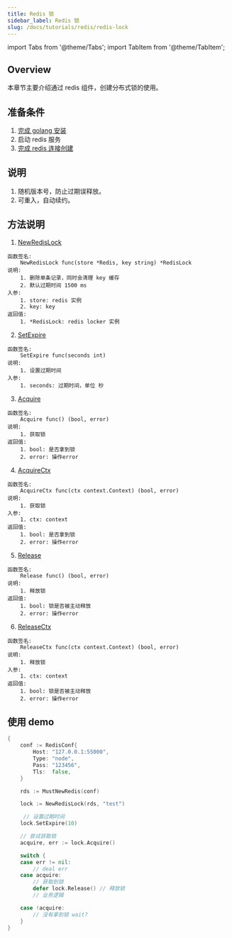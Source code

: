 ```yaml
---
title: Redis 锁
sidebar_label: Redis 锁
slug: /docs/tutorials/redis/redis-lock
---
```


import Tabs from '@theme/Tabs';
import TabItem from '@theme/TabItem';

## Overview
本章节主要介绍通过 redis 组件，创建分布式锁的使用。

## 准备条件
1. <a href="/docs/tasks" target="_blank">完成 golang 安装</a>
2. 启动 redis 服务
3. <a href="/docs/tasks/redis/redis-conn" target="_blank">完成 redis 连接创建</a>

## 说明
1. 随机版本号，防止过期误释放。
2. 可重入，自动续约。

## 方法说明
1. <a href="https://github.com/zeromicro/go-zero/blob/master/core/stores/redis/redislock.go#L46" target="_blank">NewRedisLock</a>
```golang
函数签名: 
    NewRedisLock func(store *Redis, key string) *RedisLock 
说明: 
    1. 删除单条记录，同时会清理 key 缓存
    2. 默认过期时间 1500 ms
入参:
    1. store: redis 实例
    2. key: key
返回值:
    1. *RedisLock: redis locker 实例
```

2. <a href="https://github.com/zeromicro/go-zero/blob/master/core/stores/redis/redislock.go#L104" target="_blank">SetExpire</a>
```golang
函数签名: 
    SetExpire func(seconds int)
说明: 
    1. 设置过期时间
入参:
    1. seconds: 过期时间，单位 秒
```

3. <a href="https://github.com/zeromicro/go-zero/blob/master/core/stores/redis/redislock.go#L55" target="_blank">Acquire</a>
```golang
函数签名: 
    Acquire func() (bool, error)
说明: 
    1. 获取锁
返回值:
    1. bool: 是否拿到锁
    2. error: 操作error
```

4. <a href="https://github.com/zeromicro/go-zero/blob/master/core/stores/redis/redislock.go#L60" target="_blank">AcquireCtx</a>
```golang
函数签名: 
    AcquireCtx func(ctx context.Context) (bool, error)
说明: 
    1. 获取锁
入参:
    1. ctx: context
返回值:
    1. bool: 是否拿到锁
    2. error: 操作error
```

5. <a href="https://github.com/zeromicro/go-zero/blob/master/core/stores/redis/redislock.go#L83" target="_blank">Release</a>
```golang
函数签名: 
    Release func() (bool, error)
说明: 
    1. 释放锁
返回值:
    1. bool: 锁是否被主动释放
    2. error: 操作error
```

6. <a href="https://github.com/zeromicro/go-zero/blob/master/core/stores/redis/redislock.go#L89" target="_blank">ReleaseCtx</a>
```golang
函数签名: 
    ReleaseCtx func(ctx context.Context) (bool, error)
说明: 
    1. 释放锁
入参:
    1. ctx: context
返回值:
    1. bool: 锁是否被主动释放
    2. error: 操作error
```

## 使用 demo
```go
{
    conf := RedisConf{
        Host: "127.0.0.1:55000",
        Type: "node",
        Pass: "123456",
        Tls:  false,
    }

    rds := MustNewRedis(conf)

    lock := NewRedisLock(rds, "test")

     // 设置过期时间
    lock.SetExpire(10)

    // 尝试获取锁
    acquire, err := lock.Acquire()

    switch {
    case err != nil:
        // deal err
    case acquire:
        // 获取到锁
        defer lock.Release() // 释放锁
        // 业务逻辑

    case !acquire:
        // 没有拿到锁 wait?
    }
}
```
